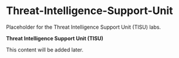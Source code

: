 # Threat-Intelligence-Support-Unit
Placeholder for the Threat Intelligence Support Unit (TISU) labs. 

**Threat Intelligence Support Unit (TISU)**

This content will be added later.  

